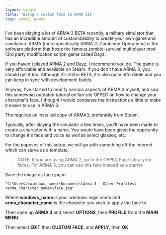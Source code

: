 ```yaml
---
layout: single
title: 'Using a custom face in ARMA III'
tags: arma3, games
---
```


I've been playing a lot of ARMA 3 BETA recently, a military simulator that has an incredible amount of customizability to create your own game and simulation. ARMA (more specifically ARMA 2: Combined Operations) is the software platform that hosts the famous zombie-survival multiplayer mod (3rd party modification script) game called Dayz.

If you haven't played ARMA 2 and Dayz, I recommend you do. The game is very affordable and available on Steam. If you don't have ARMA 3, you should get it too. Although it's still in BETA, it's also quite affordable and you can keep in sync with development builds.

Anyway, I've started to modify various aspects of ARMA 3 myself, and saw this somewhat outdated tutorial on fan site OFPEC on how to change your character's face. I thought I would condense the instructions a little to make it easier to use in ARMA 3.

The requires an installed copy of ARMA3, preferably from Steam.

Typically, after playing the simulator a few times, you'll have been made to create a character with a name. You would have been given the opprtunity to change it's face and voice as well as select glasses, etc.

For the puposes of this setup, we will go with something off the internet which can serve as a template.

> NOTE: If you are using ARMA 2, go to the OFPEC Face Library for faces.
For ARMA 3, you can use this face instead as a starter.

Save the image as face.jpg in:

~~~~~ dos
"C:\Users\<windows_name>\Documents\Arma 3 - Other Profiles\<arma_character_name>\face.jpg"
~~~~~~~


Where __windows_name__ is your windows login name and __arma_character_name__ is the character you wish to apply the face to.

Then open up __ARMA 3__ and select __OPTIONS__, then __PROFILE__ from the __MAIN MENU__

Then select __EDIT__ then __CUSTOM FACE__, and __APPLY__, then __OK__
